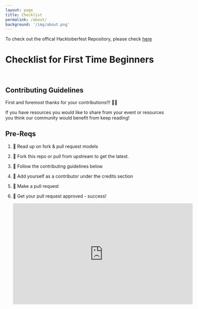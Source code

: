 ```yaml
---
layout: page
title: Checklist
permalink: /about/
background: '/img/about.png'
---
```



To check out the offical Hacktoberfest Repository, please check [here](https://hacktoberfest.digitalocean.com/)

# Checklist for First Time Beginners
<br />

## Contributing Guidelines 

First and foremost thanks for your contributions!!! :sparkling_heart::sparkling_heart:   

If you have resources you would like to share from your event or resources you think our community would benefit from keep reading!

## Pre-Reqs

1.  :book: Read up on fork & pull request models
2. 🍴 Fork this repo or pull from upstream to get the latest.  
3. 🔨 Follow the contributing guidelines below
4. 👥 Add yourself as a contributor under the credits section
5. 🔧 Make a pull request
6. 🎉 Get your pull request approved - success!


    <iframe width="560" height="315" src="https://www.youtube.com/embed/i-Mxkvo1_Fc" title="YouTube video player" frameborder="0" allow="accelerometer; autoplay; clipboard-write; encrypted-media; gyroscope; picture-in-picture" allowfullscreen></iframe>
